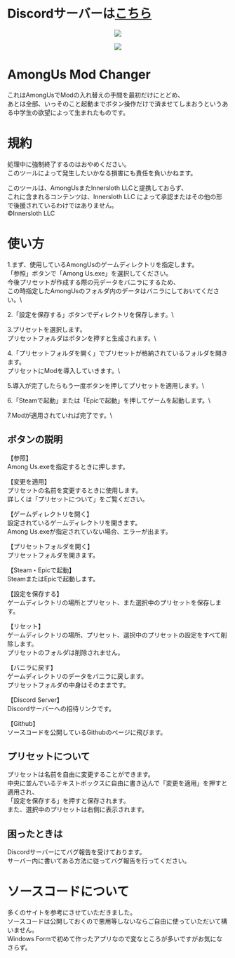 # Discordサーバーは[こちら](https://discord.gg/kZwzNn9qRg)

<p align="center"><a href="https://github.com/DekoKiyo/AmongUsModChanger/releases/"><img src="https://badgen.net/github/release/Dekokiyo/AmongUsModChanger"></a></p>
<p align="center"><a href="https://github.com/DekoKiyo/AmongUsModChanger/releases/"><img src="https://badgen.net/github/assets-dl/Dekokiyo/AmongUsModChanger"></a></p>

# AmongUs Mod Changer
これはAmongUsでModの入れ替えの手間を最初だけにとどめ、\
あとは全部、いっそのこと起動までボタン操作だけで済ませてしまおうというある中学生の欲望によって生まれたものです。

# 規約
処理中に強制終了するのはおやめください。\
このツールによって発生したいかなる損害にも責任を負いかねます。

このツールは、AmongUsまたInnersloth LLCと提携しておらず、\
これに含まれるコンテンツは、Innersloth LLC によって承認またはその他の形で後援されているわけではありません。\
©Innersloth LLC

# 使い方
1.まず、使用しているAmongUsのゲームディレクトリを指定します。\
「参照」ボタンで「Among Us.exe」を選択してください。\
今後プリセットが作成する際の元データをバニラにするため、\
この時指定したAmongUsのフォルダ内のデータはバニラにしておいてください。\

2.「設定を保存する」ボタンでディレクトリを保存します。\

3.プリセットを選択します。\
プリセットフォルダはボタンを押すと生成されます。\

4.「プリセットフォルダを開く」でプリセットが格納されているフォルダを開きます。\
プリセットにModを導入していきます。\

5.導入が完了したらもう一度ボタンを押してプリセットを適用します。\

6.「Steamで起動」または「Epicで起動」を押してゲームを起動します。\

7.Modが適用されていれば完了です。\

## ボタンの説明

【参照】\
Among Us.exeを指定するときに押します。

【変更を適用】\
プリセットの名前を変更するときに使用します。\
詳しくは「プリセットについて」をご覧ください。

【ゲームディレクトリを開く】\
設定されているゲームディレクトリを開きます。\
Among Us.exeが指定されていない場合、エラーが出ます。

【プリセットフォルダを開く】\
プリセットフォルダを開きます。

【Steam・Epicで起動】\
SteamまたはEpicで起動します。

【設定を保存する】\
ゲームディレクトリの場所とプリセット、また選択中のプリセットを保存します。

【リセット】\
ゲームディレクトリの場所、プリセット、選択中のプリセットの設定をすべて削除します。\
プリセットのフォルダは削除されません。

【バニラに戻す】\
ゲームディレクトリのデータをバニラに戻します。\
プリセットフォルダの中身はそのままです。

【Discord Server】\
Discordサーバーへの招待リンクです。

【Github】\
ソースコードを公開しているGithubのページに飛びます。

## プリセットについて
プリセットは名前を自由に変更することができます。\
中央に並んでいるテキストボックスに自由に書き込んで「変更を適用」を押すと適用され、\
「設定を保存する」を押すと保存されます。\
また、選択中のプリセットは右側に表示されます。

## 困ったときは
Discordサーバーにてバグ報告を受けております。\
サーバー内に書いてある方法に従ってバグ報告を行ってください。

# ソースコードについて
多くのサイトを参考にさせていただきました。\
ソースコードは公開しておくので悪用等しないならご自由に使っていただいて構いません。\
Windows Formで初めて作ったアプリなので変なところが多いですがお気になさらず。